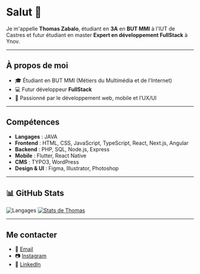 # Salut 👋

Je m'appelle **Thomas Zabalo**, étudiant en **3A** en **BUT MMI** à l'IUT de Castres et futur étudiant en master **Expert en développement FullStack** à Ynov.

---

## À propos de moi

- 🎓 Étudiant en BUT MMI (Métiers du Multimédia et de l'Internet)
- 💻 Futur développeur **FullStack**
- 🚀 Passionné par le développement web, mobile et l’UX/UI

---

## Compétences
- **Langages** : JAVA
- **Frontend** : HTML, CSS, JavaScript, TypeScript, React, Next.js, Angular
- **Backend** : PHP, SQL, Node.js, Express
- **Mobile** : Flutter, React Native
- **CMS** : TYPO3, WordPress
- **Design & UI** : Figma, Illustrator, Photoshop

---

## 📊 GitHub Stats

![Langages](https://github-readme-stats.vercel.app/api/top-langs/?username=Thomas-Zabalo&theme=tokyonight)
[![Stats de Thomas](https://github-readme-stats.vercel.app/api?username=Thomas-Zabalo&theme=tokyonight)](https://github.com/Thomas-Zabalo/github-readme-stats)

---

## Me contacter

- 📧 [Email](mailto:thomas.zabalo@email.com)
- 📷 [Instagram](https://www.instagram.com/thomas.zab/)
- 💼 [LinkedIn](https://www.linkedin.com/in/thomas-zabalo/)
